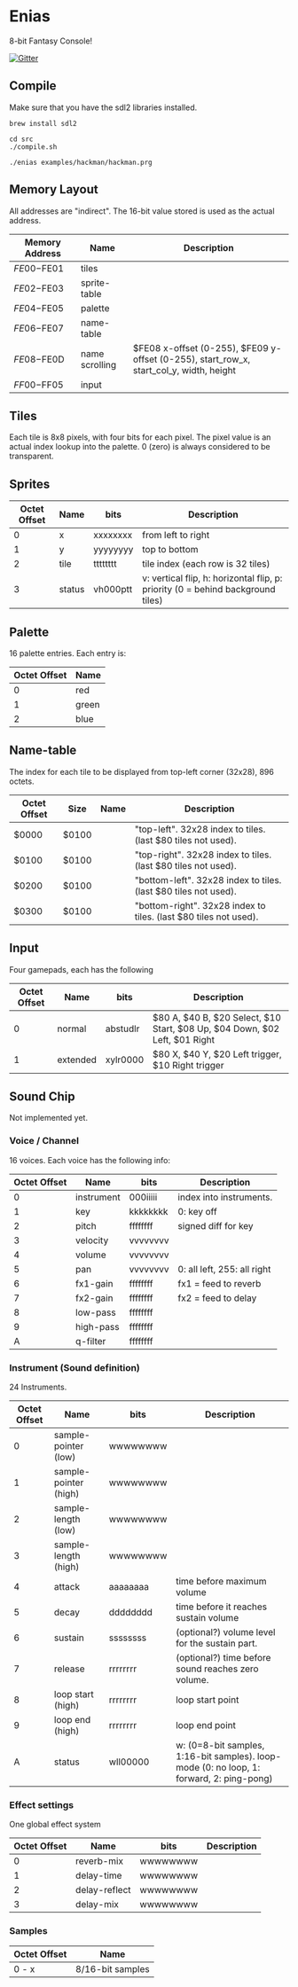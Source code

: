 # Enias

8-bit Fantasy Console!

[![Gitter](https://badges.gitter.im/Piot/enias.svg)](https://gitter.im/Piot/enias?utm_source=badge&utm_medium=badge&utm_campaign=pr-badge)

## Compile

Make sure that you have the sdl2 libraries installed.

```
brew install sdl2
```


```
cd src
./compile.sh

./enias examples/hackman/hackman.prg
```

## Memory Layout
All addresses are "indirect". The 16-bit value stored is used as the actual address.

| Memory Address  | Name            | Description |
| --------------- | ----------------|---|
| $FE00-$FE01     | tiles           |   |
| $FE02-$FE03     | sprite-table    |   |
| $FE04-$FE05     | palette         |   |
| $FE06-$FE07     | name-table      |   |
| $FE08-$FE0D     | name scrolling  |  $FE08 x-offset (0-255), $FE09 y-offset (0-255), start_row_x, start_col_y, width, height  |
| $FF00-$FF05     | input           |   |

## Tiles
Each tile is 8x8 pixels, with four bits for each pixel. The pixel value is an actual index lookup into the palette. 0 (zero) is always considered to be transparent.

## Sprites

| Octet Offset | Name    | bits     | Description       |
| -------------| ------- |----------|-------------------|
| 0            | x       | xxxxxxxx | from left to right|
| 1            | y       | yyyyyyyy | top to bottom     |
| 2            | tile    | tttttttt | tile index (each row is 32 tiles)|
| 3            | status  | vh000ptt | v: vertical flip, h: horizontal flip, p: priority (0 = behind background tiles)|

## Palette
16 palette entries. Each entry is:

| Octet Offset  | Name  |
|---------------|-------|
| 0             | red   |
| 1             | green |
| 2             | blue  |

## Name-table
The index for each tile to be displayed from top-left corner (32x28), 896 octets.

| Octet Offset | Size  | Name | Description                  |
|--------------|-------|------|------------------------------|
| $0000        | $0100 |      | "top-left". 32x28 index to tiles. (last $80 tiles not used).     |
| $0100        | $0100 |      | "top-right". 32x28 index to tiles. (last $80 tiles not used).    |
| $0200        | $0100 |      | "bottom-left". 32x28 index to tiles. (last $80 tiles not used).  |
| $0300        | $0100 |      | "bottom-right". 32x28 index to tiles. (last $80 tiles not used). |

## Input

Four gamepads, each has the following

| Octet Offset  | Name     | bits     |  Description |
|---------------|----------|----------|--------------|
| 0             | normal   | abstudlr | $80 A, $40 B, $20 Select, $10 Start, $08 Up, $04 Down, $02 Left, $01 Right
| 1             | extended | xylr0000 | $80 X, $40 Y, $20 Left trigger, $10 Right trigger


## Sound Chip
Not implemented yet.

### Voice / Channel
16 voices. Each voice has the following info:

| Octet Offset | Name       | bits     | Description       |
| -------------| -----------|----------|-------------------|
| 0            | instrument | 000iiiii | index into instruments.|
| 1            | key        | kkkkkkkk | 0: key off |
| 2            | pitch      | ffffffff | signed diff for key |
| 3            | velocity   | vvvvvvvv | |
| 4            | volume     | vvvvvvvv | |
| 5            | pan        | vvvvvvvv | 0: all left, 255: all right|
| 6            | fx1-gain   | ffffffff | fx1 = feed to reverb |
| 7            | fx2-gain   | ffffffff | fx2 = feed to delay  |
| 8            | low-pass   | ffffffff | |
| 9            | high-pass  | ffffffff | |
| A            | q-filter   | ffffffff | |


### Instrument (Sound definition)

24 Instruments.

| Octet Offset | Name                    | bits     | Description       |
| -------------| ------------------------|----------|-------------------|
| 0            | sample-pointer (low)    | wwwwwwww | |
| 1            | sample-pointer (high)   | wwwwwwww | |
| 2            | sample-length (low)     | wwwwwwww | |
| 3            | sample-length (high)    | wwwwwwww | |
| 4            | attack                  | aaaaaaaa | time before maximum volume |
| 5            | decay                   | dddddddd | time before it reaches sustain volume |
| 6            | sustain                 | ssssssss | (optional?) volume level for the sustain part. |
| 7            | release                 | rrrrrrrr | (optional?) time before sound reaches zero volume. |
| 8            | loop start (high)       | rrrrrrrr | loop start point |
| 9            | loop end (high)         | rrrrrrrr | loop end point |
| A            | status                  | wll00000 | w: (0=8-bit samples, 1:16-bit samples). loop-mode (0: no loop, 1: forward, 2: ping-pong) |

### Effect settings
One global effect system

| Octet Offset | Name                    | bits     | Description       |
| -------------| ------------------------|----------|-------------------|
| 0            | reverb-mix              | wwwwwwww | |
| 1            | delay-time              | wwwwwwww | |
| 2            | delay-reflect           | wwwwwwww | |
| 3            | delay-mix               | wwwwwwww | |


### Samples

| Octet Offset | Name                    |
| -------------| ------------------------|
| 0 - x        | 8/16-bit samples |

